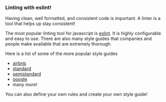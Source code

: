 ### Linting with eslint!

Having clean, well formatted, and consistent code is important. A linter is a tool that helps up stay consistent!

The most popular linting tool for javascript is [eslint](http://eslint.org/). It is highly configurable and easy to use. There are also many style guides that companies and people make available that are extremely thorough.

Here is a list of some of the more popular style guides
- [airbnb](https://www.npmjs.com/package/eslint-config-airbnb)
- [standard](https://github.com/feross/eslint-config-standard)
- [semistandard](https://github.com/Flet/eslint-config-semistandard)
- [google](https://github.com/google/eslint-config-google)
- many more!

You can also define your own rules and create your own style guide!
